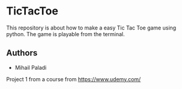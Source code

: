 # TicTacToe

This repository is about how to make a easy Tic Tac Toe game using python. The game is playable from the terminal.


## Authors
  - Mihail Paladi


Project 1 from a course from https://www.udemy.com/
